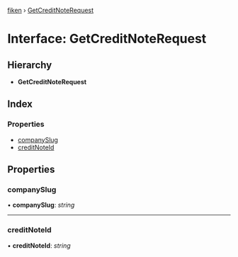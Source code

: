 [fiken](../README.md) › [GetCreditNoteRequest](getcreditnoterequest.md)

# Interface: GetCreditNoteRequest

## Hierarchy

* **GetCreditNoteRequest**

## Index

### Properties

* [companySlug](getcreditnoterequest.md#companyslug)
* [creditNoteId](getcreditnoterequest.md#creditnoteid)

## Properties

###  companySlug

• **companySlug**: *string*

___

###  creditNoteId

• **creditNoteId**: *string*
